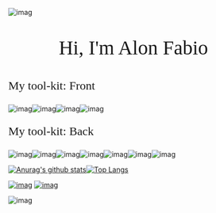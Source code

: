 ![imag](https://static.wixstatic.com/media/c1c203_6eea7ea049cf43f0b2dfaccc6894bb81~mv2.gif)

<p style='text-align: center; font-size:40px; font-family: "Times New Roman", Times, serif;'>Hi, I'm Alon Fabio</p>

<p style='font-size:24px; font-family: "Times New Roman", Times, serif;'>My tool-kit: Front</p>

![imag](https://img.shields.io/badge/HTML5-E34F26?style=for-the-badge&logo=html5&logoColor=white)![imag](https://img.shields.io/badge/CSS3-1572B6?style=for-the-badge&logo=css3&logoColor=white)![imag](https://img.shields.io/badge/Bootstrap-563D7C?style=for-the-badge&logo=bootstrap&logoColor=white)![imag](https://img.shields.io/badge/Sass-CC6699?style=for-the-badge&logo=sass&logoColor=white)

<p style='font-size:24px; font-family: "Times New Roman", Times, serif;'>My tool-kit: Back</p>

![imag](https://img.shields.io/badge/React-20232A?style=for-the-badge&logo=react&logoColor=61DAFB)![imag](https://img.shields.io/badge/React_Native-20232A?style=for-the-badge&logo=react&logoColor=61DAFB)![imag](https://img.shields.io/badge/Redux-593D88?style=for-the-badge&logo=redux&logoColor=white)![imag](https://img.shields.io/badge/TypeScript-007ACC?style=for-the-badge&logo=typescript&logoColor=white)![imag](https://img.shields.io/badge/Express.js-404D59?style=for-the-badge)![imag](https://img.shields.io/badge/Elixir-4B275F?style=for-the-badge&logo=elixir&logoColor=white)![imag](https://img.shields.io/badge/Node.js-43853D?style=for-the-badge&logo=node.js&logoColor=white)

[![Anurag's github stats](https://github-readme-stats.vercel.app/api?username=Alon-Fabio&theme=whigth)](https://github.com/anuraghazra/github-readme-stats)[![Top Langs](https://github-readme-stats.vercel.app/api/top-langs/?username=Alon-Fabio&layout=compact)](https://github.com/anuraghazra/github-readme-stats)

<a href="mailto:Alon.the.Fabio@Gmail.com?subject=Your GitHub rules!
&body=Not to put words in your mouth, but this guy is awesome!😜">![imag](https://img.shields.io/badge/Gmail-D14836?style=for-the-badge&logo=gmail&logoColor=white)</a> [![imag](https://img.shields.io/badge/LinkedIn-0077B5?style=for-the-badge&logo=linkedin&logoColor=white)](https://www.linkedin.com/in/alon-fabio-3a26141a2/)

![imag](https://i.pinimg.com/originals/e4/26/70/e426702edf874b181aced1e2fa5c6cde.gif)

